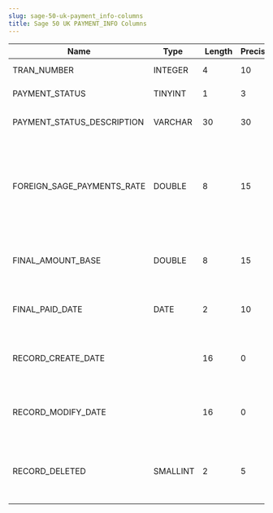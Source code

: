 ```yaml
---
slug: sage-50-uk-payment_info-columns
title: Sage 50 UK PAYMENT_INFO Columns
---
```

| Name | Type  |  Length | Precision  |  Notes  | Example |
| --- | --- | --- | --- | --- | --- |
| TRAN_NUMBER | INTEGER | 4 | 10 | Transaction number |  |
| PAYMENT_STATUS | TINYINT | 1 | 3 | Payment Status |  |
| PAYMENT_STATUS_DESCRIPTION | VARCHAR | 30 | 30 | Payment Status Description |  |
| FOREIGN_SAGE_PAYMENTS_RATE | DOUBLE | 8 | 15 | The final exchange rate for the transaction from when it was processed by Sage Payments |  |
| FINAL_AMOUNT_BASE | DOUBLE | 8 | 15 | The amount finally paid in base currency. |  |
| FINAL_PAID_DATE | DATE | 2 | 10 | Date when the final payment was made. |  |
| RECORD_CREATE_DATE |  | 16 | 0 | Date and time when the record was created. |  |
| RECORD_MODIFY_DATE |  | 16 | 0 | Date and time when the record was modified. |  |
| RECORD_DELETED | SMALLINT | 2 | 5 | Flag denoting if the record has been deleted or not. |  |
